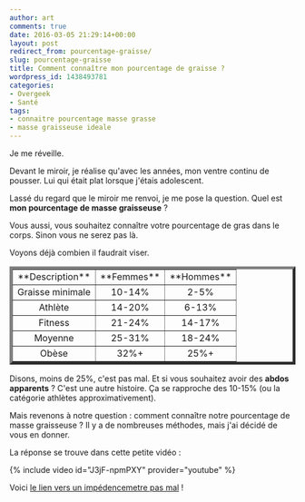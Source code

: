 ```yaml
---
author: art
comments: true
date: 2016-03-05 21:29:14+00:00
layout: post
redirect_from: pourcentage-graisse/
slug: pourcentage-graisse
title: Comment connaître mon pourcentage de graisse ?
wordpress_id: 1438493781
categories:
- Overgeek
- Santé
tags:
- connaitre pourcentage masse grasse
- masse graisseuse ideale
---
```


Je me réveille.

Devant le miroir, je réalise qu'avec les années, mon ventre continu de pousser. Lui qui était plat lorsque j'étais adolescent.

Lassé du regard que le miroir me renvoi, je me pose la question. Quel est **mon pourcentage de masse graisseuse** ?

Vous aussi, vous souhaitez connaître votre pourcentage de gras dans le corps. Sinon vous ne serez pas là.

Voyons déjà combien il faudrait viser.

<table border="5" >
<tbody >
<tr >

<td style="text-align: center;" >**Description**
</td>

<td style="text-align: center;" >**Femmes**
</td>

<td style="text-align: center;" >**Hommes**
</td>
</tr>
<tr >

<td style="text-align: center;" >Graisse minimale
</td>

<td style="text-align: center;" >10-14%
</td>

<td style="text-align: center;" >2-5%
</td>
</tr>
<tr >

<td style="text-align: center;" >Athlète
</td>

<td style="text-align: center;" >14-20%
</td>

<td style="text-align: center;" >6-13%
</td>
</tr>
<tr >

<td style="text-align: center;" >Fitness
</td>

<td style="text-align: center;" >21-24%
</td>

<td style="text-align: center;" >14-17%
</td>
</tr>
<tr >

<td style="text-align: center;" >Moyenne
</td>

<td style="text-align: center;" >25-31%
</td>

<td style="text-align: center;" >18-24%
</td>
</tr>
<tr >

<td style="text-align: center;" >Obèse
</td>

<td style="text-align: center;" >32%+
</td>

<td style="text-align: center;" >25%+
</td>
</tr>
</tbody>
</table>

Disons, moins de 25%, c'est pas mal. Et si vous souhaitez avoir des **abdos apparents** ? C'est une autre histoire. Ça se rapproche des 10-15% (ou la catégorie athlètes approximativement).

Mais revenons à notre question : comment connaître notre pourcentage de masse graisseuse ? Il y a de nombreuses méthodes, mais j'ai décidé de vous en donner.

La réponse se trouve dans cette petite vidéo :


{% include video id="J3jF-npmPXY" provider="youtube" %}

Voici [le lien vers un impédencemetre pas mal](http://amzn.to/2lKyzJE) !
